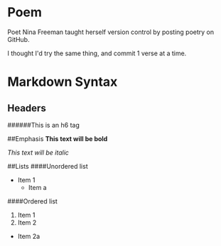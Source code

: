 # Poem
Poet Nina Freeman taught herself version control by posting poetry on GitHub.

I thought I'd try the same thing, and commit 1 verse at a time.
# Markdown Syntax
## Headers
######This is an h6 tag

##Emphasis
**This text will be bold**

*This text will be italic* 

##Lists
####Unordered list
* Item 1
  * Item a 

####Ordered list
1. Item 1
2. Item 2
  * Item 2a
